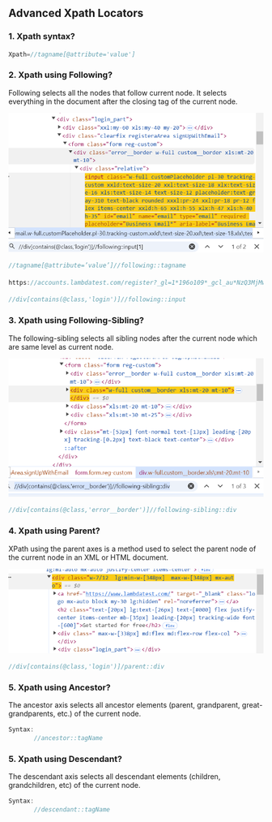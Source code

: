 ## Advanced Xpath Locators

### 1. Xpath syntax?

```java
Xpath=//tagname[@attribute='value']
```

### 2. Xpath using Following?
Following selects all the nodes that follow current node.
It selects everything in the document after the closing tag of the current node.

![img.png](img.png)

```java
//tagname[@attribute=’value’]//following::tagname 

https://accounts.lambdatest.com/register?_gl=1*196o109*_gcl_au*NzQ3MjMwODk5LjE3MjYxNTUzMDg.

//div[contains(@class,'login')]//following::input
```

### 3. Xpath using Following-Sibling?

The following-sibling selects all sibling nodes after the current node which are same level as current node.

![img_3.png](img_3.png)

```java
//div[contains(@class,'error__border')]//following-sibling::div
```

### 4. Xpath using Parent?

XPath using the parent axes is a method used to select the parent node of the current node in an XML or HTML document.

![img_4.png](img_4.png)

```java
//div[contains(@class,'login')]/parent::div
```

### 5. Xpath using Ancestor?
The ancestor axis selects all ancestor elements (parent, grandparent, great-grandparents, etc.) of the current node.

```java
Syntax:
       //ancestor::tagName
```

### 5. Xpath using Descendant?
The descendant axis selects all descendant elements (children, grandchildren, etc) of the current node.

```java
Syntax:
       //descendant::tagName
```


